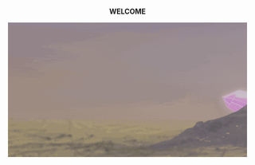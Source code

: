   
  <div align="center">
  <br>
  <b>WELCOME
  <br>
    
![Drag Racing](https://github.com/RodneyBaker/projectz/blob/main/raece/images/crystalworld.gif)
    

  </div>
  


